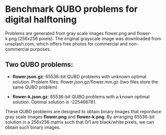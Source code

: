 # Benchmark QUBO problems for digital halftoning #
Problems are generated from gray scale images flower.png and flower-k.png (256x256 pixels).
The original grayscale image was downloaded from unsplash.com, which offers free photos for commercial and non-commercial purposes.

## Two QUBO problems:
*  **flower.json.gz**: 65536-bit QUBO problems with unknown optimal solution.
    Problem files: flower.json.gz/flower.mm.gz   (two files store the same QUBO problem)

* **flower-k.json.gz**: 65536-bit QUBO problems with a known optimal solution.    Optimal solution is -225466781.


These QUBO problems are designed to obtain binary images that reporduce gray scale images **flower.png** and **flower-k.png**.
By arranging 65536-bit solution in a 256x256 matrix such that 0/1 are black/white pixels, we can obtain such binary images.

